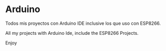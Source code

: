 # Arduino
Todos mis proyectos con Arduino IDE inclusive los que uso con ESP8266.


All my projects with Arduino Ide, include the ESP8266 Projects.


Enjoy
